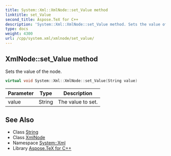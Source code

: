 ```yaml
---
title: System::Xml::XmlNode::set_Value method
linktitle: set_Value
second_title: Aspose.TeX for C++
description: 'System::Xml::XmlNode::set_Value method. Sets the value of the node in C++.'
type: docs
weight: 4300
url: /cpp/system.xml/xmlnode/set_value/
---
```

## XmlNode::set_Value method


Sets the value of the node.

```cpp
virtual void System::Xml::XmlNode::set_Value(String value)
```


| Parameter | Type | Description |
| --- | --- | --- |
| value | String | The value to set. |

## See Also

* Class [String](../../../system/string/)
* Class [XmlNode](../)
* Namespace [System::Xml](../../)
* Library [Aspose.TeX for C++](../../../)
